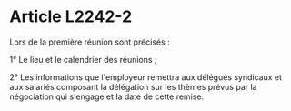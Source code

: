 # Article L2242-2

Lors de la première réunion sont précisés : 

1° Le lieu et le calendrier des réunions ; 

2° Les informations que l'employeur remettra aux délégués syndicaux et aux salariés composant la délégation sur les thèmes prévus par la négociation qui s'engage et la date de cette remise.